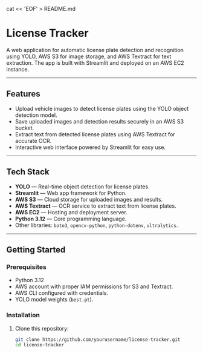 cat << 'EOF' > README.md
# License Tracker

A web application for automatic license plate detection and recognition using YOLO, AWS S3 for image storage, and AWS Textract for text extraction. The app is built with Streamlit and deployed on an AWS EC2 instance.

---

## Features

- Upload vehicle images to detect license plates using the YOLO object detection model.
- Save uploaded images and detection results securely in an AWS S3 bucket.
- Extract text from detected license plates using AWS Textract for accurate OCR.
- Interactive web interface powered by Streamlit for easy use.

---

## Tech Stack

- **YOLO** — Real-time object detection for license plates.
- **Streamlit** — Web app framework for Python.
- **AWS S3** — Cloud storage for uploaded images and results.
- **AWS Textract** — OCR service to extract text from license plates.
- **AWS EC2** — Hosting and deployment server.
- **Python 3.12** — Core programming language.
- Other libraries: `boto3`, `opencv-python`, `python-dotenv`, `ultralytics`.

---

## Getting Started

### Prerequisites

- Python 3.12
- AWS account with proper IAM permissions for S3 and Textract.
- AWS CLI configured with credentials.
- YOLO model weights (`best.pt`).

### Installation

1. Clone this repository:

   ```bash
   git clone https://github.com/yourusername/license-tracker.git
   cd license-tracker
